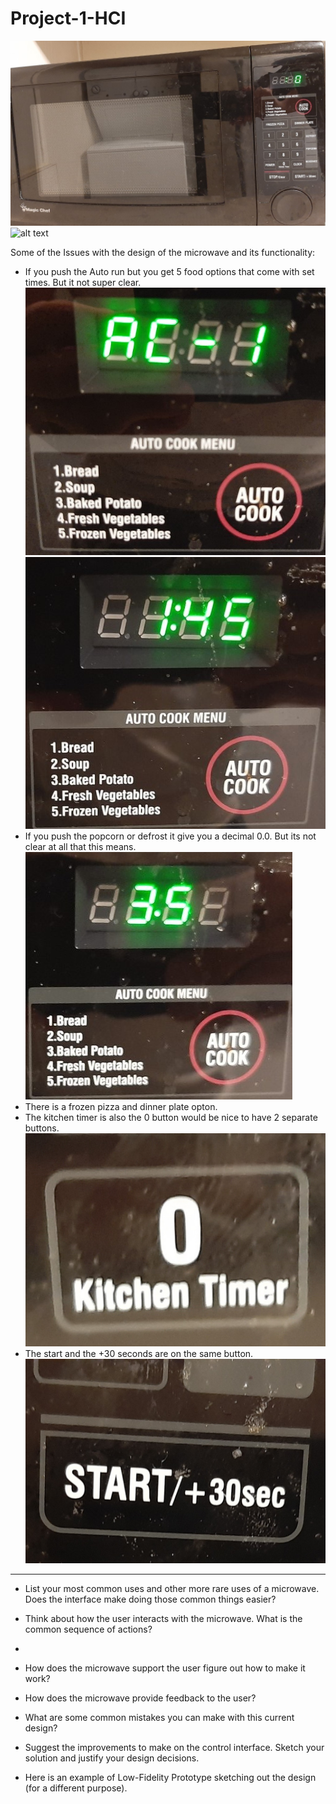 # Project-1-HCI

![alt text](Images/Microwave-cropped.jpg)
![alt text](Images/microwave-gif.gif)

Some of the Issues with the design of the microwave and its functionality:



* If you push the Auto run but you get 5 food options that come with set times. But it not super clear.
![alt text](Images/photo3.jpg)
![alt text](Images/photo1.jpg)
* If you push the popcorn or defrost it give you a decimal 0.0. But its not clear at all that this means.
![alt text](Images/photo2.jpg)
* There is a frozen pizza and dinner plate opton.
* The kitchen timer is also the 0 button would be nice to have 2 separate buttons.
![alt text](Images/timer.jpg)
* The start and the +30 seconds are on the same button. 
![alt text](Images/start.jpg)

-----------------------------------------------------------------------------------------------------------------------------------------------------------------------------------

* List your most common uses and other more rare uses of a microwave. Does the interface make doing those common things easier?

* Think about how the user interacts with the microwave. What is the common sequence of actions?
* 
* How does the microwave support the user figure out how to make it work?

* How does the microwave provide feedback to the user?

* What are some common mistakes you can make with this current design?

* Suggest the improvements to make on the control interface. Sketch your solution and justify your design decisions.

* Here is an example of Low-Fidelity Prototype sketching out the design (for a different purpose).
